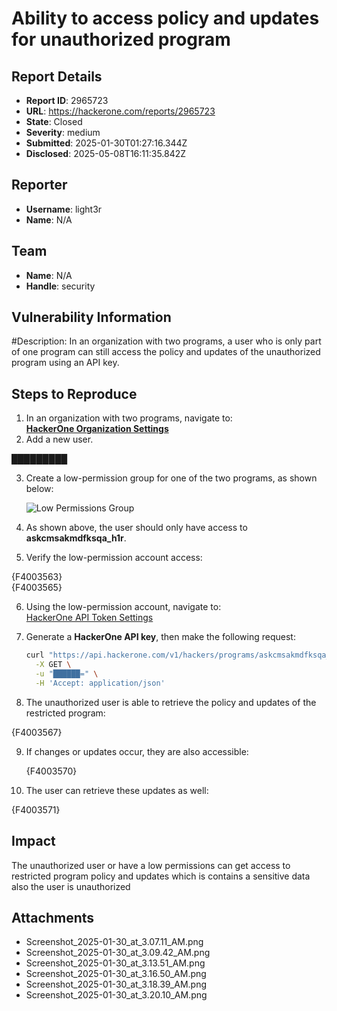 # Ability to access policy and updates for unauthorized program

## Report Details
- **Report ID**: 2965723
- **URL**: https://hackerone.com/reports/2965723
- **State**: Closed
- **Severity**: medium
- **Submitted**: 2025-01-30T01:27:16.344Z
- **Disclosed**: 2025-05-08T16:11:35.842Z

## Reporter
- **Username**: light3r
- **Name**: N/A

## Team
- **Name**: N/A
- **Handle**: security

## Vulnerability Information
#Description:
In an organization with two programs, a user who is only part of one program can still access the policy and updates of the unauthorized program using an API key.  

## **Steps to Reproduce**  

1. In an organization with two programs, navigate to:  
   **[HackerOne Organization Settings](https://hackerone.com/organizations/askcmsakmdfksqa_demo/settings/users)**  
2. Add a new user.  

█████████  

3. Create a low-permission group for one of the two programs, as shown below:  

   ![Low Permissions Group](F4003557)  

4. As shown above, the user should only have access to **askcmsakmdfksqa_h1r**.  
5. Verify the low-permission account access:  

{F4003563}  
{F4003565}

6. Using the low-permission account, navigate to:  
 [HackerOne API Token Settings](https://hackerone.com/settings/api_token/edit)
7. Generate a **HackerOne API key**, then make the following request:  

   ```bash
   curl "https://api.hackerone.com/v1/hackers/programs/askcmsakmdfksqa_h1b/" \
     -X GET \
     -u "██████=" \
     -H 'Accept: application/json'
   ```  

8. The unauthorized user is able to retrieve the policy and updates of the restricted program:  

{F4003567} 

9. If changes or updates occur, they are also accessible:  

   {F4003570}

10. The user can retrieve these updates as well:  

{F4003571}

## Impact

The unauthorized user or have a low permissions can get access to restricted program policy and updates which is contains a sensitive data also the user is unauthorized

## Attachments
- Screenshot_2025-01-30_at_3.07.11_AM.png
- Screenshot_2025-01-30_at_3.09.42_AM.png
- Screenshot_2025-01-30_at_3.13.51_AM.png
- Screenshot_2025-01-30_at_3.16.50_AM.png
- Screenshot_2025-01-30_at_3.18.39_AM.png
- Screenshot_2025-01-30_at_3.20.10_AM.png
